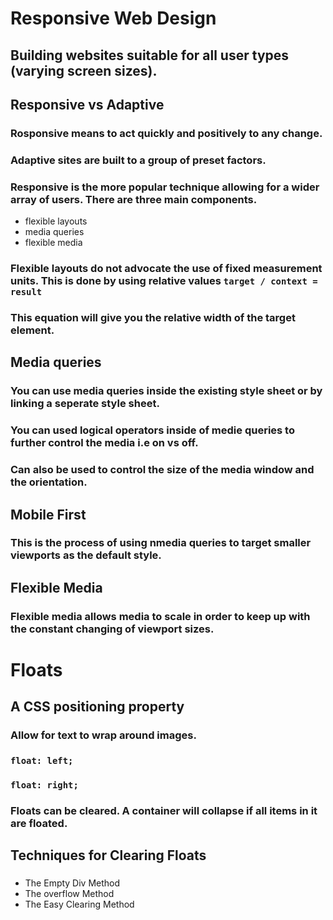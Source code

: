 # Responsive Web Design
## Building websites suitable for all user types (varying screen sizes).

## Responsive vs Adaptive
### Rosponsive means to act quickly and positively to any change.  

### Adaptive sites are built to a group of preset factors.

### Responsive is the more popular technique allowing for a wider array of users.  There are three main components.

- flexible layouts
- media queries
- flexible media

### Flexible layouts do not advocate the use of fixed measurement units.  This is done by using relative values `target / context = result` 
### This equation will give you the relative width of the target element.  

## Media queries

### You can use media queries inside the existing style sheet or by linking a seperate style sheet.  

### You can used logical operators inside of medie queries to further control the media i.e on vs off.

### Can also be used to control the size of the media window and the orientation.

## Mobile First
### This is the process of using nmedia queries to target smaller viewports as the default style.  

## Flexible Media
### Flexible media allows media to scale in order to keep up with the constant changing of viewport sizes.  

# Floats
## A CSS positioning property 
### Allow for text to wrap around images.
### `float: left;`
### `float: right;`

### Floats can be cleared. A container will collapse if all items in it are floated. 
## Techniques for Clearing Floats
### 
- The Empty Div Method
- The overflow Method
- The Easy Clearing Method
